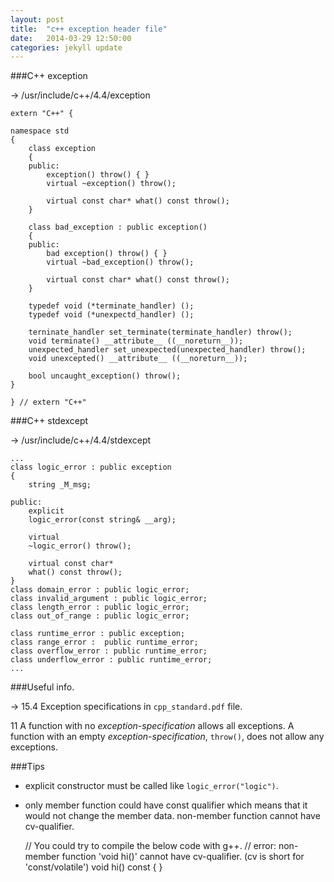 ```yaml
---
layout: post
title:  "c++ exception header file"
date:   2014-03-29 12:50:00
categories: jekyll update
---
```


###C++ exception

-> /usr/include/c++/4.4/exception

    extern "C++" {

    namespace std
    {
        class exception
        {
        public:
            exception() throw() { }
            virtual ~exception() throw();

            virtual const char* what() const throw();
        }

        class bad_exception : public exception()
        {
        public:
            bad exception() throw() { }
            virtual ~bad_exception() throw();

            virtual const char* what() const throw();
        }

        typedef void (*terminate_handler) ();
        typedef void (*unexpectd_handler) ();

        terninate_handler set_terminate(terminate_handler) throw();
        void terminate() __attribute__ ((__noreturn__));
        unexpected_handler set_unexpected(unexpected_handler) throw();
        void unexcepted() __attribute__ ((__noreturn__));

        bool uncaught_exception() throw();
    }

    } // extern "C++"

###C++ stdexcept

-> /usr/include/c++/4.4/stdexcept

    ...
    class logic_error : public exception
    {
        string _M_msg;

    public:
        explicit
        logic_error(const string& __arg);

        virtual
        ~logic_error() throw();

        virtual const char* 
        what() const throw();
    }
    class domain_error : public logic_error;
    class invalid_argument : public logic_error;
    class length_error : public logic_error;
    class out_of_range : public logic_error;

    class runtime_error : public exception;
    class range_error :  public runtime_error;
    class overflow_error : public runtime_error;
    class underflow_error : public runtime_error;
    ...

###Useful info.

-> 15.4 Exception specifications in `cpp_standard.pdf` file.

11 A function with no *exception-specification* allows all exceptions. A function with an empty *exception-specification*, `throw()`, does not allow any exceptions.


###Tips

* explicit constructor must be called like `logic_error("logic")`.
* only member function could have const qualifier which means that it would not change the member data. non-member function cannot have cv-qualifier. 


    // You could try to compile the below code with g++. 
    // error: non-member function 'void hi()' cannot have cv-qualifier.  (cv is short for 'const/volatile')
    void hi() const 
    {
    }


